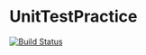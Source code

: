 # UnitTestPractice

[![Build Status](https://travis-ci.org/e7ite/UnitTestPractice.svg?branch=master)](https://travis-ci.org/e7ite/UnitTestPractice)
